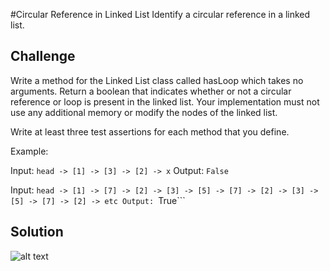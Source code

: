 #Circular Reference in Linked List
Identify a circular reference in a linked list.

## Challenge
Write a method for the Linked List class called hasLoop which takes no arguments. Return a boolean that indicates whether or not a circular reference or loop is present in the linked list. Your implementation must not use any additional memory or modify the nodes of the linked list.

Write at least three test assertions for each method that you define.

Example:

Input: ```head -> [1] -> [3] -> [2] -> x```
Output: ```False```

Input: ```head -> [1] -> [7] -> [2] -> [3] -> [5] -> [7] -> [2] -> [3] -> [5] -> [7] -> [2] -> etc
Output: ```True```

## Solution
![alt text](assets/ll_detect_loop.jpg "ll_detect_loop")
